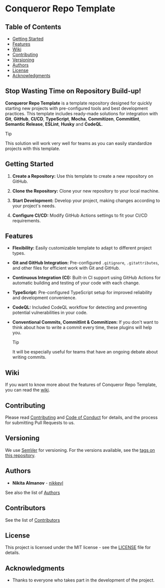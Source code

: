 # Conqueror Repo Template

## Table of Contents

-   [Getting Started](#getting-started)
-   [Features](#features)
-   [Wiki](#wiki)
-   [Contributing](#contributing)
-   [Versioning](#versioning)
-   [Authors](#authors)
-   [License](#license)
-   [Acknowledgments](#acknowledgments)

## **Stop Wasting Time on Repository Build-up!**

**Conqueror Repo Template** is a template repository designed for quickly
starting new projects with pre-configured tools and best development practices.
This template includes ready-made solutions for integration with **Git**,
**GitHub**, **CI/CD**, **TypeScript**, **Mocha**, **Commitizen**,
**Commitlint**, **Semantic Release**, **ESLint**, **Husky** and **CodeQL**.

> [!TIP]
> This solution will work very well for teams
> as you can easily standardize projects with this template.

## Getting Started

1.  **Create a Repository:** Use this template
    to create a new repository on GitHub.

1.  **Clone the Repository:** Clone your new repository to your local machine.

1.  **Start Development:** Develop your project,
    making changes according to your project's needs.

1.  **Configure CI/CD:** Modify GitHub Actions
    settings to fit your CI/CD requirements.

## Features

-   **Flexibility:** Easily customizable template to adapt
    to different project types.

-   **Git and GitHub Integration:** Pre-configured `.gitignore`, `.gitattributes`,
    and other files for efficient work with Git and GitHub.

-   **Continuous Integration (CI):** Built-in CI support using GitHub Actions
    for automatic building and testing of your code with each change.

-   **TypeScript:** Pre-configured TypeScript setup
    for improved reliability and development convenience.

-   **CodeQL:** Included CodeQL workflow for detecting
    and preventing potential vulnerabilities in your code.

-   **Conventional Commits, Commitlint & Commitizen:** If you don't want
    to think about how to write a commit every time,
    these plugins will help you.

    > [!TIP]
    > It will be especially useful for teams that
    > have an ongoing debate about writing commits.

## Wiki

If you want to know more about the features of Conqueror Repo Template,
you can read the
[wiki](https://github.com/Conqueror-Site-Builder/conqueror-repo-template/wiki).

## Contributing

Please read [Contributing](CONTRIBUTING.md)
and [Code of Conduct](CODE_OF_CONDUCT.md) for details,
and the process for submitting Pull Requests to us.

## Versioning

We use [SemVer](http://semver.org) for versioning.
For the versions available, see the
[tags on this repository](https://github.com/Conqueror-Site-Builder/conqueror-repo-template/tags).

## Authors

-   **Nikita Almanov** - [nikkeyl](https://github.com/nikkeyl)

See also the list of [Authors](AUTHORS.md)

## Contributors

See the list of [Contributors](CONTRIBUTORS.md)

## License

This project is licensed under the MIT license - see the
[LICENSE](LICENSE) file for details.

## Acknowledgments

-   Thanks to everyone who takes part in the development of the project.
